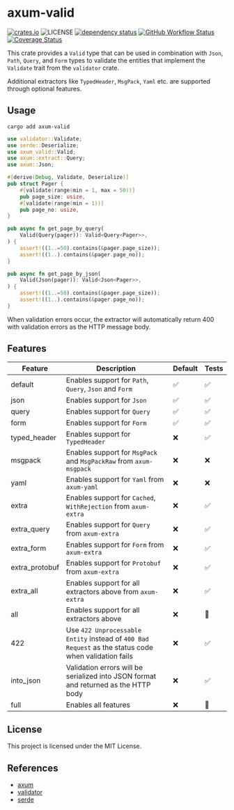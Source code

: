 # axum-valid

[![crates.io](https://img.shields.io/crates/v/axum-valid)](https://crates.io/crates/axum-valid)
![LICENSE](https://img.shields.io/badge/license-MIT-blue)
[![dependency status](https://deps.rs/repo/github/gengteng/axum-valid/status.svg)](https://deps.rs/repo/github/gengteng/axum-valid)
[![GitHub Workflow Status](https://img.shields.io/github/actions/workflow/status/gengteng/axum-valid/.github/workflows/main.yml?branch=main)](https://github.com/gengteng/axum-valid/actions/workflows/ci.yml)
[![Coverage Status](https://coveralls.io/repos/github/gengteng/axum-valid/badge.svg?branch=main)](https://coveralls.io/github/gengteng/axum-valid?branch=main)

This crate provides a `Valid` type that can be used in combination with `Json`, `Path`, `Query`, and `Form` types to validate the entities that implement the `Validate` trait from the `validator` crate.

Additional extractors like `TypedHeader`, `MsgPack`, `Yaml` etc. are supported through optional features.

## Usage

```shell
cargo add axum-valid
```

```rust
use validator::Validate;
use serde::Deserialize;
use axum_valid::Valid;
use axum::extract::Query;
use axum::Json;

#[derive(Debug, Validate, Deserialize)]
pub struct Pager {
    #[validate(range(min = 1, max = 50))]
    pub page_size: usize,
    #[validate(range(min = 1))]
    pub page_no: usize,
}

pub async fn get_page_by_query(
    Valid(Query(pager)): Valid<Query<Pager>>,
) {
    assert!((1..=50).contains(&pager.page_size));
    assert!((1..).contains(&pager.page_no));
}

pub async fn get_page_by_json(
    Valid(Json(pager)): Valid<Json<Pager>>,
) {
    assert!((1..=50).contains(&pager.page_size));
    assert!((1..).contains(&pager.page_no));
}
```

When validation errors occur, the extractor will automatically return 400 with validation errors as the HTTP message body.

## Features

| Feature        | Description                                                                                          | Default | Tests |
|----------------|------------------------------------------------------------------------------------------------------|---------|-------|
| default        | Enables support for `Path`, `Query`, `Json` and `Form`                                               | ✅       | ✅     |
| json           | Enables support for `Json`                                                                           | ✅       | ✅     |
| query          | Enables support for `Query`                                                                          | ✅       | ✅     |
| form           | Enables support for `Form`                                                                           | ✅       | ✅     |
| typed_header   | Enables support for `TypedHeader`                                                                    | ❌       | ✅     |
| msgpack        | Enables support for `MsgPack` and `MsgPackRaw` from `axum-msgpack`                                   | ❌       | ❌     |
| yaml           | Enables support for `Yaml` from `axum-yaml`                                                          | ❌       | ❌     |
| extra          | Enables support for `Cached`, `WithRejection` from `axum-extra`                                      | ❌       | ✅     |
| extra_query    | Enables support for `Query` from `axum-extra`                                                        | ❌       | ✅     |
| extra_form     | Enables support for `Form` from `axum-extra`                                                         | ❌       | ✅     |
| extra_protobuf | Enables support for `Protobuf` from `axum-extra`                                                     | ❌       | ✅     |
| extra_all      | Enables support for all extractors above from `axum-extra`                                           | ❌       | ✅     |
| all            | Enables support for all extractors above                                                             | ❌       | 🚧    |
| 422            | Use `422 Unprocessable Entity` instead of `400 Bad Request` as the status code when validation fails | ❌       | ✅     |
| into_json      | Validation errors will be serialized into JSON format and returned as the HTTP body                  | ❌       | ✅     |
| full           | Enables all features                                                                                 | ❌       | 🚧    |
## License

This project is licensed under the MIT License.

## References

* [axum](https://crates.io/crates/axum)
* [validator](https://crates.io/crates/validator)
* [serde](https://crates.io/crates/serde)